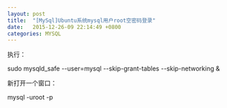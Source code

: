 ```yaml
---
layout: post
title:  "[MySql]Ubuntu系统mysql用户root空密码登录"
date:   2015-12-26-09 22:14:49 +0800
categories: MYSQL
---
```


执行：

sudo mysqld_safe --user=mysql --skip-grant-tables --skip-networking &

新打开一个窗口：

mysql -uroot -p
